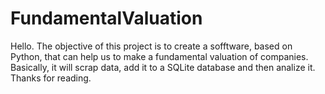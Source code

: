 # FundamentalValuation
Hello. 
The objective of this project is to create a sofftware, based on Python, that can help us to make a fundamental valuation of companies.
Basically, it will scrap data, add it to a SQLite database and then analize it.
Thanks for reading.
